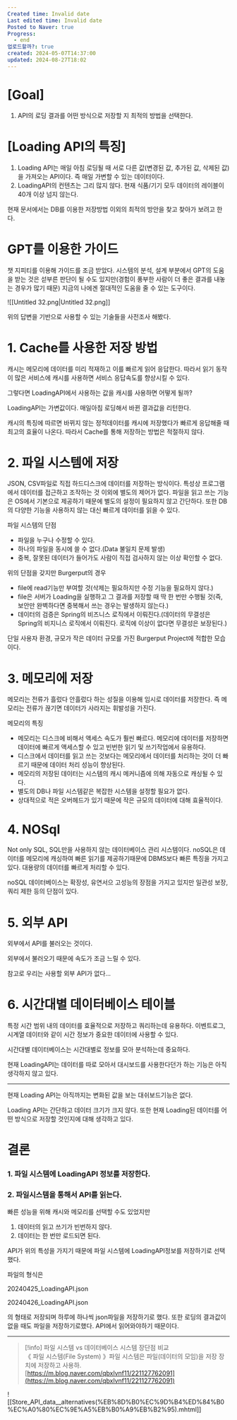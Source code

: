 ```yaml
---
Created time: Invalid date
Last edited time: Invalid date
Posted to Naver: true
Progress:
  - end
업로드할까?: true
created: 2024-05-07T14:37:00
updated: 2024-08-27T18:02
---
```

# [Goal]

1. API의 로딩 결과를 어떤 방식으로 저장할 지 최적의 방법을 선택한다.

# [Loading API의 특징]

1. Loading API는 매일 아침 로딩될 때 서로 다른 값(변경된 값, 추가된 값, 삭제된 값)을 가져오는 API이다. 즉 매일 가변할 수 있는 데이터이다.
2. LoadingAPI의 컨텐츠는 그리 많지 않다. 현재 식품/기기 모두 데이터의 레이블이 40개 이상 넘지 않는다.

  

현재 문서에서는 DB를 이용한 저장방법 이외의 최적의 방안을 찾고 찾아가 보려고 한다.

# GPT를 이용한 가이드

챗 지피티를 이용해 가이드를 조금 받았다. 시스템의 분석, 설계 부분에서 GPT의 도움을 받는 것은 섣부른 판단이 될 수도 있지만(경험이 풍부한 사람이 더 좋은 결과를 내놓는 경우가 많기 때문) 지금의 나에겐 절대적인 도움을 줄 수 있는 도구이다.

![[Untitled 32.png|Untitled 32.png]]

위의 답변을 기반으로 사용할 수 있는 기술들을 사전조사 해봤다.

# 1. Cache를 사용한 저장 방법

캐시는 메모리에 데이터를 미리 적재하고 이를 빠르게 읽어 응답한다. 따라서 읽기 동작이 많은 서비스에 캐시를 사용하면 서비스 응답속도를 향상시킬 수 있다.

  

그렇다면 LoadingAPI에서 사용하는 값을 캐시를 사용하면 어떻게 될까?

LoadingAPI는 가변값이다. 매일아침 로딩해서 바뀐 결과값을 리턴한다.

캐시의 특징에 따르면 바뀌지 않는 정적데이터를 캐시에 저장했다가 빠르게 응답해줄 때 최고의 효율이 나온다. 따라서 Cache를 통해 저장하는 방법은 적절하지 않다.

# 2. 파일 시스템에 저장

JSON, CSV파일로 직접 하드디스크에 데이터를 저장하는 방식이다. 특성상 프로그램에서 데이터를 접근하고 조작하는 것 이외에 별도의 제어가 없다. 파일을 읽고 쓰는 기능은 OS에서 기본으로 제공하기 때문에 별도의 설정이 필요하지 않고 간단하다. 또한 DB의 다양한 기능을 사용하지 않는 대신 빠르게 데이터를 읽을 수 있다.

파일 시스템의 단점

- 파일을 누구나 수정할 수 있다.
- 하나의 파일을 동시에 쓸 수 없다.(Data 불일치 문제 발생)
- 중복, 잘못된 데이터가 들어가도 사람이 직접 검사하지 않는 이상 확인할 수 없다.

  

위의 단점을 갖지만 Burgerput의 경우

- file에 read기능만 부여할 것(삭제는 필요하지만 수정 기능을 필요하지 않다.)
- file은 서버가 Loading을 실행하고 그 결과를 저장할 때 딱 한 번만 수행될 것(즉, 보안만 완벽하다면 중복해서 쓰는 경우는 발생하지 않는다.)
- 데이터의 검증은 Spring의 비즈니스 로직에서 이뤄진다.(데이터의 무결성은 Spring의 비지니스 로직에서 이뤄진다. 로직에 이상이 없다면 무결성은 보장된다.)

  

단일 사용자 환경, 규모가 작은 데이터 규모를 가진 Burgerput Project에 적합한 모습이다.

# 3. 메모리에 저장

메모리는 전류가 흘렀다 안흘렀다 하는 성질을 이용해 임시로 데이터를 저장한다. 즉 메모리는 전류가 끊기면 데이터가 사라지는 휘발성을 가진다.

  

메모리의 특징

- 메모리는 디스크에 비해서 액세스 속도가 훨씬 빠르다. 메모리에 데이터를 저장하면 데이터에 빠르게 액세스할 수 있고 빈번한 읽기 및 쓰기작업에서 유용하다.
- 디스크에서 데이터를 읽고 쓰는 것보다는 메모리에서 데이터를 처리하는 것이 더 빠르기 때문에 데이터 처리 성능이 향상된다.
- 메모리의 저장된 데이터는 시스템의 캐시 메커니즘에 의해 자동으로 캐싱될 수 있다.
- 별도의 DB나 파일 시스템같은 복잡한 시스템을 설정할 필요가 없다.
- 상대적으로 적은 오버헤드가 있기 때문에 작은 규모의 데이터에 대해 효율적이다.

# 4. NOSql

Not only SQL, SQL만을 사용하지 않는 데이터베이스 관리 시스템이다. noSQL은 데이터를 메모리에 캐싱하여 빠른 읽기를 제공하기때문에 DBMS보다 빠른 특징을 가지고 있다. 대용량의 데이터를 빠르게 처리할 수 있다.

noSQL 데이터베이스는 확장성, 유연서으 고성능의 장점을 가지고 있지만 일관성 보장, 쿼리 제한 등의 단점이 있다.

# 5. 외부 API

외부에서 API를 불러오는 것이다.

외부에서 불러오기 때문에 속도가 조금 느릴 수 있다.

  

참고로 우리는 사용할 외부 API가 없다…

# 6. 시간대별 데이터베이스 테이블

특정 시간 범위 내의 데이터를 효율적으로 저장하고 쿼리하는데 유용하다. 이벤트로그, 시계열 데이터와 같이 시간 정보가 중요한 데이터에 사용할 수 있다.

시간대별 데이터베이스는 시간대별로 정보를 모아 분석하는데 중요하다.

  

현재 LoadingAPI는 데이터를 따로 모아서 대시보드를 사용한다던가 하는 기능은 아직 생각하지 않고 있다.

  

---

현재 Loading API는 아직까지는 변화된 값을 보는 대쉬보드기능은 없다.

Loading API는 간단하고 데이터 크기가 크지 않다. 또한 현재 Loading된 데이터를 어떤 방식으로 저장할 것인지에 대해 생각하고 있다.

  

  

# 결론

### 1. 파일 시스템에 LoadingAPI 정보를 저장한다.

### 2. 파일시스템을 통해서 API를 읽는다.

  

빠른 성능을 위해 캐시와 메모리를 선택할 수도 있었지만

1. 데이터의 읽고 쓰기가 빈번하지 않다.
2. 데이터는 한 번만 로드되면 된다.

API가 위의 특성을 가지기 때문에 파일 시스템에 LoadingAPI정보를 저장하기로 선택했다.

파일의 형식은

20240425_LoadingAPI.json

20240426_LoadingAPI.json

의 형태로 저장되며 하루에 하나씩 json파일을 저장하기로 했다. 또한 로딩의 결과값이 없을 때도 파일을 저장하기로했다. API에서 읽어와야하기 때문이다.

  

---

> [!info] 파일 시스템 vs 데이터베이스 시스템 장단점 비교  
> 《 파일 시스템(File System)&nbsp;》파일 시스템은 파일(데이터의 모임)을 저장 장치에 저장하고 사용하.  
> [https://m.blog.naver.com/qbxlvnf11/221127762091](https://m.blog.naver.com/qbxlvnf11/221127762091)  

![[Store_API_data__alternatives(%EB%8D%B0%EC%9D%B4%ED%84%B0%EC%A0%80%EC%9E%A5%EB%B0%A9%EB%B2%95).mhtml]]